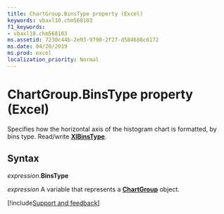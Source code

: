 ```yaml
---
title: ChartGroup.BinsType property (Excel)
keywords: vbaxl10.chm568103
f1_keywords:
- vbaxl10.chm568103
ms.assetid: 7230c44b-2e93-9790-2f27-d584688c6172
ms.date: 04/20/2019
ms.prod: excel
localization_priority: Normal
---
```



# ChartGroup.BinsType property (Excel)

Specifies how the horizontal axis of the histogram chart is formatted, by bins type. Read/write **[XlBinsType](Excel.xlbinstype.md)**.


## Syntax

_expression_.**BinsType**

_expression_ A variable that represents a **[ChartGroup](Excel.ChartGroup(object).md)** object.




[!include[Support and feedback](~/includes/feedback-boilerplate.md)]